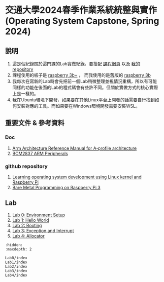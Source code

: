 # 交通大學2024春季作業系統統整與實作 (Operating System Capstone, Spring 2024)

## 說明

1. 這是個紀錄關於這門課的Lab實做紀錄，要搭配 [課程網頁](https://nycu-caslab.github.io/OSC2024/index.html) 以及 [我的repository](https://github.com/gama79530/NYCU_2024_Operating_System_Capstone)
2. 課程使用的板子是 [raspberry 3b+](https://piepie.com.tw/19429/raspberry-pi-3-model-b-plus) ， 而我使用的是舊版的 [raspberry 3b](https://piepie.com.tw/10684/raspberry-pi-3-model-b)
3. 我每次在寫新的Lab時會先把前一個Lab稍微整理並視情況重構，所以有可能同樣的功能在後面的Lab的程式碼會有些許不同。但關於實做方式的核心實際上是一樣的。
4. 我在Ubuntu環境下開發，如果要在其他Linux平台上開發的話需要自行找到如何安裝對應的工具。而如果要在Windows環境開發需要安裝WSL。

## 重要文件 & 參考資料

### Doc

1. [Arm Architecture Reference Manual for A-profile architecture](https://developer.arm.com/documentation/ddi0487/latest/)
2. [BCM2837 ARM Peripherals](https://cs140e.sergio.bz/docs/BCM2837-ARM-Peripherals.pdf)

### github repository

1. [Learning operating system development using Linux kernel and Raspberry Pi](https://github.com/s-matyukevich/raspberry-pi-os)
2. [Bare Metal Programming on Raspberry Pi 3](https://github.com/bztsrc/raspi3-tutorial)

## Lab

1. [Lab 0: Environment Setup](Lab0/index.md)
2. [Lab 1: Hello World](Lab1/index.md)
3. [Lab 2: Booting](Lab2/index.md)
4. [Lab 3: Exception and Interrupt](Lab3/index.md)
5. [Lab 4: Allocator](Lab4/index.md)

```{toctree}
:hidden:
:maxdepth: 2

Lab0/index
Lab1/index
Lab2/index
Lab3/index
Lab4/index
```
